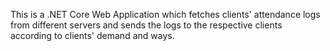 This is a .NET Core Web Application which fetches clients' attendance logs from different servers and sends the logs to the respective clients according to clients' demand and ways.
